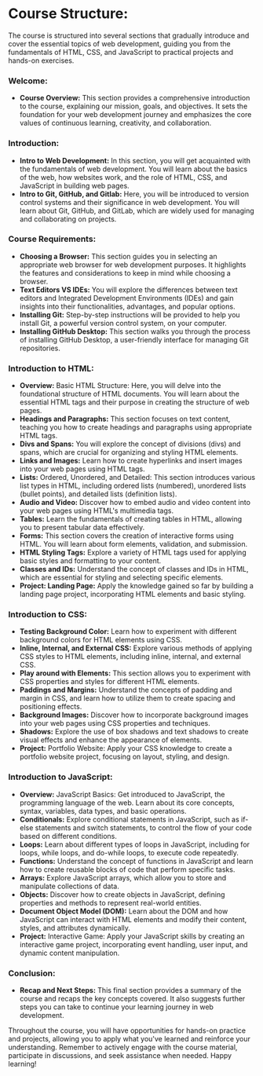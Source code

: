 # Course Structure:

The course is structured into several sections that gradually introduce and cover the essential topics of web development, guiding you from the fundamentals of HTML, CSS, and JavaScript to practical projects and hands-on exercises.

### Welcome:

- **Course Overview:** This section provides a comprehensive introduction to the course, explaining our mission, goals, and objectives. It sets the foundation for your web development journey and emphasizes the core values of continuous learning, creativity, and collaboration.

### Introduction:

- **Intro to Web Development:** In this section, you will get acquainted with the fundamentals of web development. You will learn about the basics of the web, how websites work, and the role of HTML, CSS, and JavaScript in building web pages.
- **Intro to Git, GitHub, and Gitlab:** Here, you will be introduced to version control systems and their significance in web development. You will learn about Git, GitHub, and GitLab, which are widely used for managing and collaborating on projects.

### Course Requirements:

- **Choosing a Browser:** This section guides you in selecting an appropriate web browser for web development purposes. It highlights the features and considerations to keep in mind while choosing a browser.
- **Text Editors VS IDEs:** You will explore the differences between text editors and Integrated Development Environments (IDEs) and gain insights into their functionalities, advantages, and popular options.
- **Installing Git:** Step-by-step instructions will be provided to help you install Git, a powerful version control system, on your computer.
- **Installing GitHub Desktop:** This section walks you through the process of installing GitHub Desktop, a user-friendly interface for managing Git repositories.

### Introduction to HTML:

- **Overview:** Basic HTML Structure: Here, you will delve into the foundational structure of HTML documents. You will learn about the essential HTML tags and their purpose in creating the structure of web pages.
- **Headings and Paragraphs:** This section focuses on text content, teaching you how to create headings and paragraphs using appropriate HTML tags.
- **Divs and Spans:** You will explore the concept of divisions (divs) and spans, which are crucial for organizing and styling HTML elements.
- **Links and Images:** Learn how to create hyperlinks and insert images into your web pages using HTML tags.
- **Lists:** Ordered, Unordered, and Detailed: This section introduces various list types in HTML, including ordered lists (numbered), unordered lists (bullet points), and detailed lists (definition lists).
- **Audio and Video:** Discover how to embed audio and video content into your web pages using HTML's multimedia tags.
- **Tables:** Learn the fundamentals of creating tables in HTML, allowing you to present tabular data effectively.
- **Forms:** This section covers the creation of interactive forms using HTML. You will learn about form elements, validation, and submission.
- **HTML Styling Tags:** Explore a variety of HTML tags used for applying basic styles and formatting to your content.
- **Classes and IDs:** Understand the concept of classes and IDs in HTML, which are essential for styling and selecting specific elements.
- **Project: Landing Page:** Apply the knowledge gained so far by building a landing page project, incorporating HTML elements and basic styling.

### Introduction to CSS:

- **Testing Background Color:** Learn how to experiment with different background colors for HTML elements using CSS.
- **Inline, Internal, and External CSS:** Explore various methods of applying CSS styles to HTML elements, including inline, internal, and external CSS.
- **Play around with Elements:** This section allows you to experiment with CSS properties and styles for different HTML elements.
- **Paddings and Margins:** Understand the concepts of padding and margin in CSS, and learn how to utilize them to create spacing and positioning effects.
- **Background Images:** Discover how to incorporate background images into your web pages using CSS properties and techniques.
- **Shadows:** Explore the use of box shadows and text shadows to create visual effects and enhance the appearance of elements.
- **Project:** Portfolio Website: Apply your CSS knowledge to create a portfolio website project, focusing on layout, styling, and design.

### Introduction to JavaScript:

- **Overview:** JavaScript Basics: Get introduced to JavaScript, the programming language of the web. Learn about its core concepts, syntax, variables, data types, and basic operations.
- **Conditionals:** Explore conditional statements in JavaScript, such as if-else statements and switch statements, to control the flow of your code based on different conditions.
- **Loops:** Learn about different types of loops in JavaScript, including for loops, while loops, and do-while loops, to execute code repeatedly.
- **Functions:** Understand the concept of functions in JavaScript and learn how to create reusable blocks of code that perform specific tasks.
- **Arrays:** Explore JavaScript arrays, which allow you to store and manipulate collections of data.
- **Objects:** Discover how to create objects in JavaScript, defining properties and methods to represent real-world entities.
- **Document Object Model (DOM):** Learn about the DOM and how JavaScript can interact with HTML elements and modify their content, styles, and attributes dynamically.
- **Project:** Interactive Game: Apply your JavaScript skills by creating an interactive game project, incorporating event handling, user input, and dynamic content manipulation.

### Conclusion:

- **Recap and Next Steps:** This final section provides a summary of the course and recaps the key concepts covered. It also suggests further steps you can take to continue your learning journey in web development.

Throughout the course, you will have opportunities for hands-on practice and projects, allowing you to apply what you've learned and reinforce your understanding. Remember to actively engage with the course material, participate in discussions, and seek assistance when needed. Happy learning!
